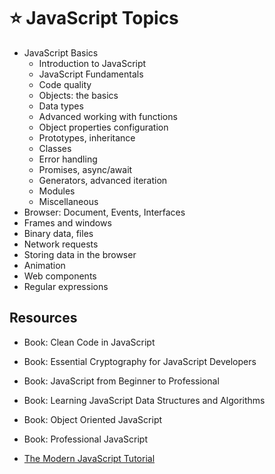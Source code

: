 # ⭐ JavaScript Topics

- JavaScript Basics
  - Introduction to JavaScript
  - JavaScript Fundamentals
  - Code quality
  - Objects: the basics
  - Data types
  - Advanced working with functions
  - Object properties configuration
  - Prototypes, inheritance
  - Classes
  - Error handling
  - Promises, async/await
  - Generators, advanced iteration
  - Modules
  - Miscellaneous
- Browser: Document, Events, Interfaces
- Frames and windows
- Binary data, files
- Network requests
- Storing data in the browser
- Animation
- Web components
- Regular expressions

## Resources

- Book: Clean Code in JavaScript
- Book: Essential Cryptography for JavaScript Developers
- Book: JavaScript from Beginner to Professional
- Book: Learning JavaScript Data Structures and Algorithms
- Book: Object Oriented JavaScript
- Book: Professional JavaScript

- [The Modern JavaScript Tutorial](https://javascript.info/)
